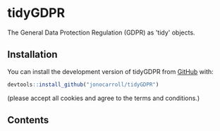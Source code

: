 # tidyGDPR

The General Data Protection Regulation (GDPR) as 'tidy' objects.

## Installation

You can install the development version of tidyGDPR from [GitHub](https://github.com/jonocarroll/tidyGDPR) with:

``` r
devtools::install_github("jonocarroll/tidyGDPR")
```

(please accept all cookies and agree to the terms and conditions.)

## Contents


